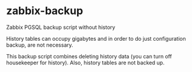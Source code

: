 # zabbix-backup
Zabbix PGSQL backup script without history

History tables can occupy gigabytes and in order to do just configuration backup, are not necessary.

This backup script combines deleting history data (you can turn off housekeeper for history).
Also, history tables are not backed up.
